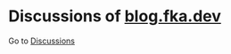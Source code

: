 # Discussions of [blog.fka.dev](https://blog.fka.dev)

Go to [Discussions](https://github.com/f/f.github.io-discussions/discussions)
